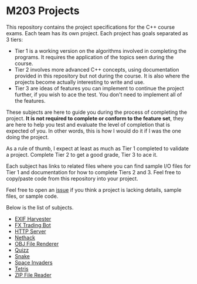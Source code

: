 # M203 Projects

This repository contains the project specifications for the C++ course exams. Each team has its own project. 
Each project has goals separated as 3 tiers:

 - Tier 1 is a working version on the algorithms involved in completing the programs. It requires the application of the topics seen during the course. 
 - Tier 2 involves more advanced C++ concepts, using documentation provided in this repository but not during the course. It is also where the projects become actually interesting to write and use.
 - Tier 3 are ideas of features you can implement to continue the project further, if you wish to ace the test. You don't need to implement all of the features.
 
These subjects are here to guide you during the process of completing the project. **It is not required to complete or conform to the feature set**, they are here to help you test and evaluate the level of completion that is expected of you. In other words, this is how I would do it if I was the one doing the project.

As a rule of thumb, I expect at least as much as Tier 1 completed to validate a project. Complete Tier 2 to get a good grade, Tier 3 to ace it.

Each subject has links to related files where you can find sample I/O files for Tier 1 and documentation for how to complete Tiers 2 and 3. Feel free to copy/paste code from this repository into your project.

Feel free to open an [issue](../../issues) if you think a project is lacking details, sample files, or sample code.

Below is the list of subjects.

 - [EXIF Harvester](EXIF.md)
 - [FX Trading Bot](fx.md)
 - [HTTP Server](http.md)
 - [Nethack](nethack.md)
 - [OBJ File Renderer](obj.md)
 - [Quizz](quizz.md)
 - [Snake](snake.md)
 - [Space Invaders](invaders.md)
 - [Tetris](tetris.md)
 - [ZIP File Reader](zip.md)
